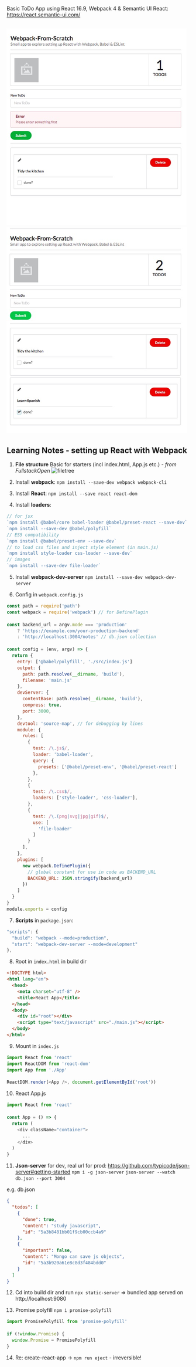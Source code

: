 Basic ToDo App using React 16.9, Webpack 4 & Semantic UI React: https://react.semantic-ui.com/

![errors](src/assets/errors.jpg)
![list](src/assets/list.jpg)
---
## Learning Notes - setting up React with Webpack
1. **File structure**
Basic for starters (incl index.html, App.js etc.) - *from FullstackOpen*
![filetree](filestructure.jpg)

2. Install **webpack**: `npm install --save-dev webpack webpack-cli`
3. Install **React**: `npm install --save react react-dom`
4. Install **loaders**:

```javascript
// for jsx
`npm install @babel/core babel-loader @babel/preset-react --save-dev`
`npm install --save-dev @babel/polyfill`
// ES5 compatibility
`npm install @babel/preset-env --save-dev`
// to load css files and inject style element (in main.js)
`npm install style-loader css-loader --save-dev`
// images
`npm install --save-dev file-loader`
```

5. Install **webpack-dev-server**
`npm install --save-dev webpack-dev-server`

6. Config in `webpack.config.js`

```javascript
const path = require('path')
const webpack = require('webpack') // for DefinePlugin

const backend_url = argv.mode === 'production'
    ? 'https://example.com/your-production-backend'
    : 'http://localhost:3004/notes' // db.json collection

const config = (env, argv) => {
  return {
    entry: ['@babel/polyfill', './src/index.js']
    output: {
      path: path.resolve(__dirname, 'build'),
      filename: 'main.js'
    },
    devServer: {
      contentBase: path.resolve(__dirname, 'build'),
      compress: true,
      port: 3000,
    },
    devtool: 'source-map', // for debugging by lines
    module: {
      rules: [
        {
          test: /\.js$/,
          loader: 'babel-loader',
          query: {
            presets: ['@babel/preset-env', '@babel/preset-react']
          },
        },
        {
          test: /\.css$/,
          loaders: ['style-loader', 'css-loader'],
        },
        {
          test: /\.(png|svg|jpg|gif)$/,
          use: [
            'file-loader'
          ]
        }
      ],
    },
    plugins: [
      new webpack.DefinePlugin({
        // global constant for use in code as BACKEND_URL
        BACKEND_URL: JSON.stringify(backend_url)
      })
    ]
  }
}
module.exports = config
```

7. **Scripts** in `package.json`:
```javascript
"scripts": {
  "build": "webpack --mode=production",
  "start": "webpack-dev-server --mode=development"
},
```

8. Root in `index.html` in build dir
```html
<!DOCTYPE html>
<html lang="en">
  <head>
    <meta charset="utf-8" />
    <title>React App</title>
  </head>
  <body>
    <div id="root"></div>
    <script type="text/javascript" src="./main.js"></script>
  </body>
</html>
```

9. Mount in `index.js`
```javascript
import React from 'react'
import ReactDOM from 'react-dom'
import App from './App'

ReactDOM.render(<App />, document.getElementById('root'))
```

10. React App.js

```javascript
import React from 'react'

const App = () => {
  return (
    <div className="container">
      ...
    </div>
  )
}
```

11. **Json-server** for dev, real url for prod:
https://github.com/typicode/json-server#getting-started
`npm i -g json-server`
`json-server --watch db.json --port 3004`

e.g. db.json

```json
{
  "todos": [
    {
      "done": true,
      "content": "study javascript",
      "id": "5a3b8481bb01f9cb00ccb4a9"
    },
    {
      "important": false,
      "content": "Mongo can save js objects",
      "id": "5a3b920a61e8c8d3f484bdd0"
    }
  ]
}
```

12. Cd into build dir and run `npx static-server`
=> bundled app served on http://localhost:9080

13. Promise polyfill
`npm i promise-polyfill`

```javascript
import PromisePolyfill from 'promise-polyfill'

if (!window.Promise) {
  window.Promise = PromisePolyfill
}
```

14. Re: create-react-app -> `npm run eject` - irreversible!

